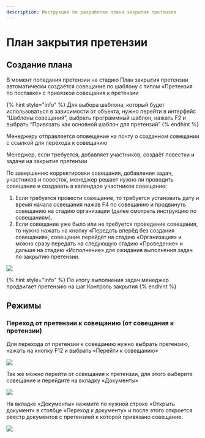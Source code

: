 ```yaml
---
description: Инструкция по разработке плана закрытия претензии
---
```


# План закрытия претензии

## Создание плана

В момент попадания претензии на стадию План закрытия претензии автоматически создаётся совещание по шаблону с типом «Претензия по поставке» с привязкой совещания к претензии

{% hint style="info" %}
Для выбора шаблона, который будет использоваться в зависимости от объекта, нужно перейти в интерфейс “Шаблоны совещаний”, выбрать программный шаблон, нажать F2 и выбрать “Привязать как основной шаблон для претензий”
{% endhint %}

Менеджеру отправляется оповещение на почту о созданном совещании с ссылкой для перехода к совещанию

Менеджер, если требуется, добавляет участников, создаёт повестки и задачи на закрытие претензии

По завершению корректировки совещания, добавления задач, участников и повесток, менеджер решает нужно ли проводить совещание и создавать в календаре участников совещание:

1. Если требуется провести совещание, то требуется установить дату и время начала совещания нажав F4 по совещанию и продвинуть совещанию на стадию организации (далее смотреть инструкцию по совещаниям).
2. Если совещание уже было или не требуется проведение совещания, то нужно нажать на кнопку «Передать вперёд без создания совещания», совещание перейдёт на стадию «Организация» и можно сразу передать на следующую стадию «Проведение» и дальше на стадию «Исполнение» для ожидания выполнения задач по закрытию претензии.

![](<../../../.gitbook/assets/1 (47)>)

{% hint style="info" %}
По итогу выполнения задач менеджер продвигает претензию на шаг Контроль закрытия
{% endhint %}

## Режимы

### **Переход от претензии к совещанию (от совещания к претензии)**

Для перехода от претензии к совещанию нужно выбрать претензию, нажать на кнопку F12 и выбрать «Перейти к совещанию»

![](<../../../.gitbook/assets/7 (11)>)

Так же можно перейти от совещания к претензии, для этого выберите совещание и перейдите на вкладку «Документы»

![](<../../../.gitbook/assets/8 (13)>)

На вкладке «Документы» нажмите по нужной строке «Открыть документ» в столбце «Переход к документу» и после этого откроется реестр документов с претензией к которой привязано совещание.

![](<../../../.gitbook/assets/9 (3)>)
